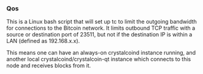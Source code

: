 ### Qos ###

This is a Linux bash script that will set up tc to limit the outgoing bandwidth for connections to the Bitcoin network. It limits outbound TCP traffic with a source or destination port of 23511, but not if the destination IP is within a LAN (defined as 192.168.x.x).

This means one can have an always-on crystalcoind instance running, and another local crystalcoind/crystalcoin-qt instance which connects to this node and receives blocks from it.
